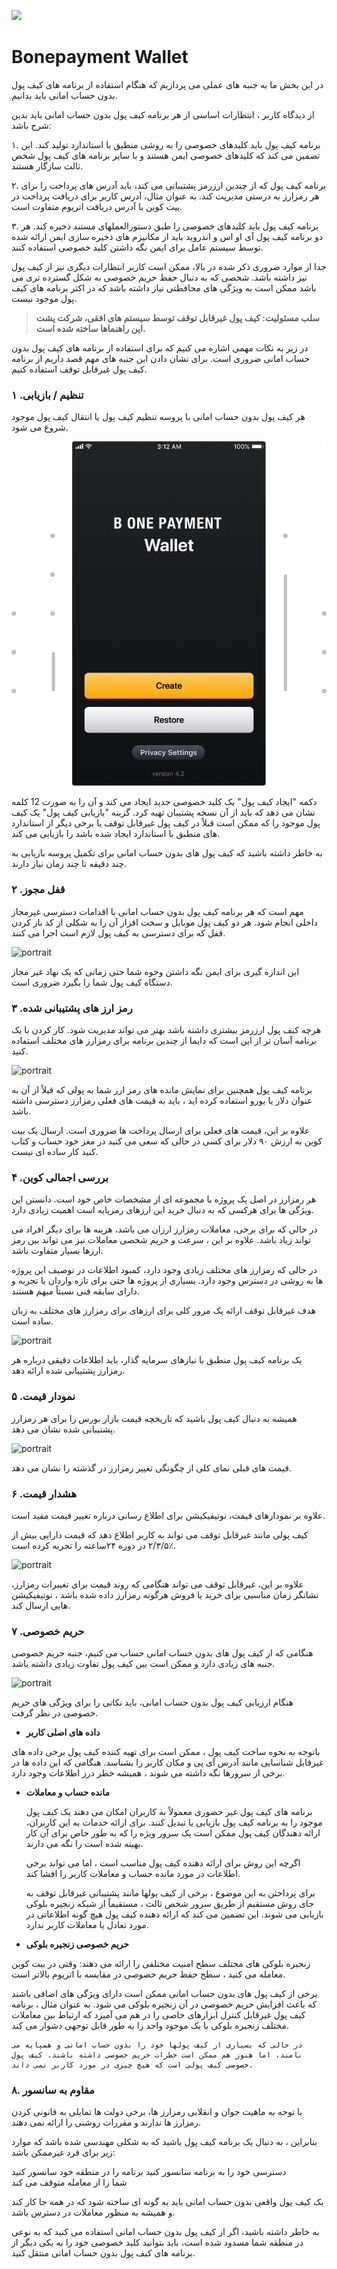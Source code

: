 ![](../images/05-main-l.png)

# Bonepayment Wallet

در این بخش ما به جنبه های عملی می پردازیم که هنگام استفاده از برنامه های کیف پول بدون حساب امانی باید بدانیم.

از دیدگاه کاربر ، انتظارات اساسی از هر برنامه کیف پول بدون حساب امانی باید بدین شرح باشد:

۱. برنامه کیف پول باید کلیدهای خصوصی را به روشی منطبق با استاندارد تولید کند. این تضمین می کند که کلیدهای خصوصی ایمن هستند و با سایر برنامه های کیف پول شخص ثالث سازگار هستند.

۲. برنامه کیف پول که از چندین ارزرمز پشتیبانی می کند، باید آدرس های پرداخت را برای هر رمزارز به درستی مدیریت کند. به عنوان مثال، آدرس کاربر برای دریافت پرداخت در بیت کوین با آدرس دریافت اتریوم متفاوت است.

۳. برنامه کیف پول باید کلیدهای خصوصی را طبق دستورالعملهای مستند ذخیره کند. هر دو برنامه کیف پول آی او اس و اندروید باید از مکانیزم های ذخیره سازی ایمن ارائه شده توسط سیستم عامل برای ایمن نگه داشتن کلید خصوصی استفاده کنند.

جدا از موارد ضروری ذکر شده در بالا، ممکن است کاربر انتظارات دیگری نیز از کیف پول نیز داشته باشد. شخصی که به دنبال حفظ حریم خصوصی به شکل گسترده تری می باشد ممکن است به ویژگی های محافظتی نیاز داشته باشد که در اکثر برنامه های کیف پول موجود نیست.


> **سلب مسئولیت: کیف پول غیرقابل توقف توسط سیستم های افقی، شرکت پشت این راهنماها ساخته شده است.**

در زیر به نکات مهمی اشاره می کنیم که برای استفاده از برنامه های کیف پول بدون حساب امانی ضروری است. برای نشان دادن این جنبه های مهم قصد داریم از برنامه کیف پول غیرقابل توقف استفاده کنیم.

###  تنظیم / بازیابی. ۱
 
هر کیف پول بدون حساب امانی با پروسه تنظیم کیف پول یا انتقال کیف پول موجود شروع می شود.

![portrait](../images/05-02-s.png)

دکمه "ایجاد کیف پول" یک کلید خصوصی جدید ایجاد می کند و آن را به صورت 12 کلمه نشان می دهد که باید از آن نسخه پشتیبان تهیه کرد.
گزینه "بازیابی کیف پول" یک کیف پول موجود را که ممکن است قبلاً در کیف پول غیرقابل توقف یا برخی دیگر از استاندارد های منطبق با استاندارد ایجاد شده باشد را بازیابی می کند.

به خاطر داشته باشید که کیف پول های بدون حساب امانی برای تکمیل پروسه بازیابی به چند دقیقه تا چند زمان نیاز دارند.

### قفل مجوز. ۲

مهم است که هر برنامه کیف پول بدون حساب امانی با اقدامات دسترسی غیرمجاز داخلی انجام شود. هر دو کیف پول موبایل و سخت افزار آن را به شکلی از کد باز کردن قفل که برای دسترسی به کیف پول لازم است اجرا می کنند.

![portrait](../images/05-03-s.png)

این اندازه گیری برای ایمن نگه داشتن وجوه شما حتی زمانی که یک نهاد غیر مجاز دستگاه کیف پول شما را بگیرد ضروری است.

###  رمز ارز های پشتیبانی شده. ۳
       
هرچه کیف پول ارزرمز بیشتری داشته باشد بهتر می تواند مدیریت شود. کار کردن با یک برنامه آسان تر از این است که دایما از چندین برنامه برای رمزارز های مختلف استفاده کنید.

![portrait](../images/05-04-s.png)

برنامه کیف پول همچنین برای نمایش مانده های رمز ارز شما به پولی که قبلاً از آن به عنوان دلار یا یورو استفاده کرده اید ، باید به قیمت های فعلی رمزارز دسترسی داشته باشد.

علاوه بر این، قیمت های فعلی برای ارسال پرداخت ها ضروری است. ارسال یک بیت کوین به ارزش ۹۰  دلار برای کسی در حالی که سعی می کنید در مغز خود حساب و کتاب کنید کار ساده ای نیست.

### بررسی اجمالی کوین. ۴

هر رمزارز در اصل یک پروژه با مجموعه ای از مشخصات خاص خود است. دانستن این ویژگی ها برای هرکسی که به دنبال خرید این ارزهای رمزپایه است اهمیت زیادی دارد.

در حالی که برای برخی، معاملات رمزارز ارزان می باشد، هزینه ها برای دیگر افراد می تواند زیاد باشد. علاوه بر این ، سرعت و حریم شخصی معاملات نیز می تواند بین رمز ارزها بسیار متفاوت باشد.

در حالی که رمزارز های مختلف زیادی وجود دارد، کمبود اطلاعات در توصیف این پروژه ها به روشی در دسترس وجود دارد. بسیاری از پروژه ها حتی برای تازه واردان با تجربه و دارای سابقه فنی نسبتاً مبهم هستند.

هدف غیرقابل توقف ارائه یک مرور کلی برای ارزهای برای رمزارز های مختلف به زبان ساده است.

![portrait](../images/05-05-s.png)

یک برنامه کیف پول منطبق با نیازهای سرمایه گذار، باید اطلاعات دقیقی درباره هر رمزارز پشتیبانی شده ارائه دهد.

###  نمودار قیمت. ۵

همیشه به دنبال کیف پول باشید که تاریخچه قیمت بازار بورس را برای هر رمزارز پشتیبانی شده نشان می دهد.

![portrait](../images/05-06-s.png)

قیمت های قبلی نمای کلی از چگونگی تغییر رمزارز در گذشته را نشان می دهد.

### هشدار قیمت. ۶  

علاوه بر نمودارهای قیمت، نوتیفیکیشن برای اطلاع رسانی درباره تغییر قیمت مفید است.

کیف پولی مانند غیرقابل توقف می تواند به کاربر اطلاع دهد که قیمت دارایی بیش از ٪۲/۳/۵ در دوره ۲۴ساعته را تجربه کرده است.

![portrait](../images/05-07-s.png)

علاوه بر این، غیرقابل توقف می تواند هنگامی که روند قیمت برای تغییرات رمزارز، نشانگر زمان مناسبی برای خرید یا فروش هرگونه رمزارز داده شده باشد ، نوتیفیکیشن هایی ارسال کند.

### حریم خصوصی. ۷

هنگامی  که از کیف پول های بدون حساب امانی حساب می کنیم، جنبه حریم خصوصی جنبه های زیادی دارد و ممکن است بین کیف پول تفاوت زیادی داشته باشد.

![portrait](../images/05-08-s.png)

هنگام ارزیابی کیف پول بدون حساب امانی، باید نکاتی را برای ویژگی های حریم خصوصی در نظر گرفت. 

-  **داده های اصلی کاربر**

باتوجه به نحوه ساخت کیف پول ، ممکن است برای تهیه کننده کیف پول برخی داده های غیرقابل شناسایی مانند آدرس آی پی و مکان کاربر را بشناسد. هنگامی که این داده ها در برخی از سرورها نگه داشته می شوند ، همیشه خطر درز اطلاعات وجود دارد.    
    
- **مانده حساب و معاملات**

    برنامه های کیف پول غیر حضوری معمولاً به کاربران امکان می دهند یک کیف پول موجود را به برنامه کیف پول بازیابی یا تبدیل کنند. برای ارائه خدمات به این کاربران، ارائه دهندگان کیف پول ممکن است یک سرور ویژه را که به طور خاص برای آن کار بهینه شده است را  نگه می دارند.
    
    اگرچه این روش برای ارائه دهنده کیف پول مناسب است ، اما می تواند برخی اطلاعات در مورد مانده حساب و معاملات کاربر را افشا کند.
    
    برای پرداختن به این موضوع ، برخی از کیف پولها مانند پشتیبانی غیرقابل توقف به جای روش مستقیم از طریق سرور شخص ثالث ، مستقیماً از شبکه زنجیره بلوکی بازیابی می شوند. این تضمین می کند که ارائه دهنده کیف پول هیچ گونه اطلاعاتی در مورد تعادل یا معاملات کاربر ندارد.
    
- **حریم خصوصی زنجیره بلوکی**

زنجیره بلوکی  های مختلف سطح امنیت مختلفی را ارائه می دهند: وقتی در بیت کوین معامله می کنید ، سطح حفظ حریم خصوصی در مقایسه با اتریوم بالاتر است.    
    
برخی از کیف پول های بدون حساب امانی ممکن است دارای ویژگی های اضافی باشند که باعث افزایش حریم خصوصی در آن زنجیره بلوکی می شود. به عنوان مثال ، برنامه کیف پول غیرقابل کنترل ابزارهای خاصی را در هم می آمیزد که ارتباط بین معاملات مختلف زنجیره بلوکی با یک موجود واحد را به طور قابل توجهی دشوار می کند.    
    
    در حالی که بسیاری از کیف پولها خود را بدون حساب امانی و همپایه می نامند، اما هنوز هم ممکن است خطرات حریم خصوصی داشته باشند. کیف پول خصوصی کیف پولی است که هیچ چیزی در مورد کاربر نمی داند.

### ۸. مقاوم به سانسور


با توجه به ماهیت جوان و انقلابی رمزارز ها، برخی دولت ها تمایلی به قانونی کردن رمزارز ها ندارند و مقررات روشنی را ارائه نمی دهند.

بنابراین ، به دنبال یک برنامه کیف پول باشید که به شکلی مهندسی شده باشد که موارد زیر برای فرد غیرممکن باشد:

دسترسی خود را به برنامه سانسور کنید
برنامه را در منطقه خود سانسور کنید    
شما را از معامله متوقف می کند


یک کیف پول واقعی بدون حساب امانی باید به گونه ای ساخته شود که در همه جا کار کند و همیشه به منظور معاملات در دسترس باشد.

به خاطر داشته باشید، اگر از کیف پول بدون حساب امانی استفاده می کنید که به نوعی در منطقه شما مسدود شده است، باید بتوانید کلید خصوصی خود را به یکی دیگر از برنامه های کیف پول بدون حساب امانی منتقل کنید.
